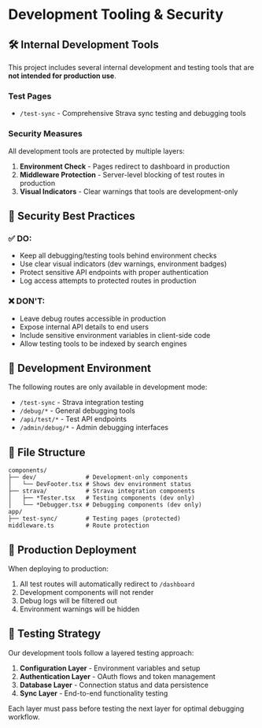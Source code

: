 # Development Tooling & Security

## 🛠️ Internal Development Tools

This project includes several internal development and testing tools that are **not intended for production use**.

### Test Pages

- `/test-sync` - Comprehensive Strava sync testing and debugging tools

### Security Measures

All development tools are protected by multiple layers:

1. **Environment Check** - Pages redirect to dashboard in production
2. **Middleware Protection** - Server-level blocking of test routes in production
3. **Visual Indicators** - Clear warnings that tools are development-only

## 🚨 Security Best Practices

### ✅ DO:
- Keep all debugging/testing tools behind environment checks
- Use clear visual indicators (dev warnings, environment badges)
- Protect sensitive API endpoints with proper authentication
- Log access attempts to protected routes in production

### ❌ DON'T:
- Leave debug routes accessible in production
- Expose internal API details to end users
- Include sensitive environment variables in client-side code
- Allow testing tools to be indexed by search engines

## 🔧 Development Environment

The following routes are only available in development mode:

- `/test-sync` - Strava integration testing
- `/debug/*` - General debugging tools
- `/api/test/*` - Test API endpoints
- `/admin/debug/*` - Admin debugging interfaces

## 📁 File Structure

```
components/
├── dev/              # Development-only components
│   └── DevFooter.tsx # Shows dev environment status
├── strava/           # Strava integration components
│   ├── *Tester.tsx   # Testing components (dev only)
│   └── *Debugger.tsx # Debugging components (dev only)
app/
├── test-sync/        # Testing pages (protected)
middleware.ts         # Route protection
```

## 🚀 Production Deployment

When deploying to production:

1. All test routes will automatically redirect to `/dashboard`
2. Development components will not render
3. Debug logs will be filtered out
4. Environment warnings will be hidden

## 🧪 Testing Strategy

Our development tools follow a layered testing approach:

1. **Configuration Layer** - Environment variables and setup
2. **Authentication Layer** - OAuth flows and token management  
3. **Database Layer** - Connection status and data persistence
4. **Sync Layer** - End-to-end functionality testing

Each layer must pass before testing the next layer for optimal debugging workflow. 